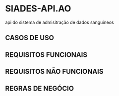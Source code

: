 # SIADES-API.AO

api do sistema de admisitração de dados sanguineos

## CASOS DE USO

## REQUISITOS FUNCIONAIS

## REQUISITOS NÃO FUNCIONAIS

## REGRAS DE NEGÓCIO
